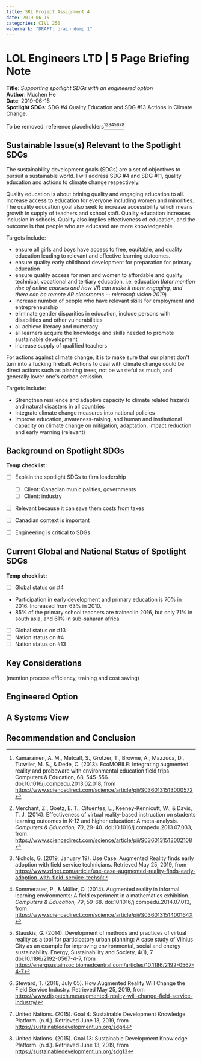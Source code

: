 ```yaml
---
title: SRL Project Assignment 4
date: 2019-06-15
categories: CIVL 250
watermark: "DRAFT: brain dump 1"
---
```


# LOL Engineers LTD | 5 Page Briefing Note

<!--Briefing Note Template-->

<!--This briefing note should be no more than 5 pages in length. Your submission should have the same font, spacing, and margins as this document -- i.e. to create your BN, fill in this document, without modifying the font, spacing, and margins.--> 

<!--Your submission should NOT include the template material presented in red font (e.g. do not include this paragraph in your Assignment 4 submission)-->

<!--Remember you are “selling” your recommendation to the firm leadership, so use an appropriate writing style as you see fit.-->

<!--Remember to submit your BN as a pdf.-->

**Title**: *Supporting spotlight SDGs with an engineered option*<br/>
**Author**: Muchen He<br/>
**Date**: 2019-06-15<br/>
**Spotlight SDGs**: SDG #4 Quality Education and SDG #13 Actions in Climate Change.

To be removed: reference placeholders[^b1][^b2][^b3][^b4][^b5][^b6][^sdg4][^sdg13]

## Sustainable Issue(s) Relevant to the Spotlight SDGs

<!--Provide a concise statement describing the 2 SDGs addressed in the BN, and your rationale for focusing on these SDGs.--> 

The sustainability development goals (SDGs) are a set of objectives to pursuit a sustainable world. I will address SDG #4 and SDG #11, quality education and actions to climate change respectively.

Quality education is about brining quality and engaging education to all. Increase access to education for everyone including women and minorities. The quality education goal also seek to increase accessibility which means growth in supply of teachers and school staff. Quality education increases inclusion in schools. Quality also implies effectiveness of education, and the outcome is that people who are educated are more knowledgeable.

Targets include: 

- ensure all girls and boys have access to free, equitable, and quality education leading to relevant and effective learning outcomes. 
- ensure quality early childhood development for preparation for primary education
- ensure quality access for men and women to affordable and quality technical, vocational and tertiary education, i.e. education (*later mention rise of online courses and how VR can make it more engaging, and there can be remote AR classrooms -- microsoft vision 2019*)
- Increase number of people who have relevant skills for employment and entrepreneurship
- eliminate gender disparities in education, include persons with disabilities and other vulnerabilities
- all achieve literacy and numeracy
- all learners acquire the knowledge and skills needed to promote sustainable development
- increase supply of qualified teachers

For actions against climate change, it is to make sure that our planet don't turn into a fucking fireball. Actions to deal with climate change could be direct actions such as planting trees, not be wasteful as much, and generally lower one's carbon emission.

Targets include:

- Strengthen resilience and adaptive capacity to climate related hazards and natural disasters in all countries
- Integrate climate change measures into national policies
- Improve education, awareness-raising, and human and institutional capacity on climate change on mitigation, adaptation, impact reduction and early warning (relevant)

## Background on Spotlight SDGs

<!--Present details of your above rationale. What do your firm’s leadership team need in order to understand the relevance of the spotlight SDGs to the firm? For example, your firm’s clients are typically Canadian municipalities, provincial governments or sometimes the federal government. The firm also has clients from industry (e.g. the forest products sector, and hi-tech sector) and agricultural sector. So why are the spotlight SDGs relevant to potential clients? Is the Canadian context important?  Is engineering particularly critical to your spotlight SDGs? What other information will help the leadership team understand your recommendation and help them make the best decision?--> 

**Temp checklist:**

- [ ] Explain the spotlight SDGs to firm leadership
  - [ ] Client: Canadian municipalities, governments
  - [ ] Client: industry 
- [ ] Relevant because it can save them costs from taxes
- [ ] Canadian context is important
- [ ] Engineering is critical to SDGs



## Current Global and National Status of Spotlight SDGs

<!--Describe the current levels of SDG achievement at the global and national levels, including the current achieved level of global and Canadian indicators.--> 

**Temp checklist:**

- [ ] Global status on #4

- Participation in early development and primary education is 70% in 2016. Increased from 63% in 2010.
- 85% of the primary school teachers are trained in 2016, but only 71% in south asia, and 61% in sub-saharan africa

- [ ] Global status on #13
- [ ] Nation status on #4
- [ ] Nation status on #13

## Key Considerations

<!--Here, you should provide a summary of important considerations that lay the foundation for your recommended “engineered option” aimed at achieving the Spotlight SDGs. Remember, your aim is to present ideas and concepts that will help the firm’s leader make an informed decision on where the firm should develop their engineering expertise in order to support the SDGs. Keep these needs uppermost in your mind when selecting and presenting relevant information. Even if they don’t go for your recommended option below, your explanation here may spark ideas of their own leading to even better options than the one you are recommending.-->

<!--Remember to substantiate any statements with evidence and to double check your facts. Additional details may be attached as appendices.-->

(mention process efficiency, training and cost saving)

## Engineered Option

<!--Summarize one possible engineering option (e.g. green roof technology, solar towers, CO2 capture and sequestration technology, etc.) that will contribute to the achievement of the spotlighted SDGs. You are welcome to use one image (referenced) as you see fit (use you best judgement in making the trade-off between losing space for writing, and gaining the image).-->

<!--Make sure to provide the justification for this recommendation and, where appropriate, make reference to the considerations you mention above.-->

## A Systems View

<!--Using either a concept map OR a causal loop diagram, graphically present the connections between, and implications of, your recommended engineered option about which the firm may want to develop expertise, and the spotlighted SDGs. This will graphically reinforce the value of your recommendation. Use your best judgement in terms of the size of the graphic image you wish to present. You are welcome to draw your map or CLD but you need to make sure that it is legible and professionally presented.-->

## Recommendation and Conclusion

<!--Summarize what you want your firm’s leadership team to infer from this BN. Be sure this section concisely covers the points you most want the team to be clear about. Do not introduce anything new in this section. Make sure the recommendation is clear, direct and substantiated by the facts you have put forward. You are gracefully summing up everything you have previously mentioned.-->





[^b1]: Kamarainen, A. M., Metcalf, S., Grotzer, T., Browne, A., Mazzuca, D., Tutwiler, M. S., & Dede, C. (2013). EcoMOBILE: Integrating augmented reality and probeware with environmental education field trips. Computers & Education, 68, 545-556. doi:10.1016/j.compedu.2013.02.018, from <https://www.sciencedirect.com/science/article/pii/S0360131513000572>
[^b2]: Merchant,  Z., Goetz, E. T., Cifuentes, L., Keeney-Kennicutt, W., & Davis, T.  J. (2014). Effectiveness of virtual reality-based instruction on  students learning outcomes in K-12 and higher education: A  meta-analysis. *Computers & Education,* *70*, 29-40. doi:10.1016/j.compedu.2013.07.033, from <https://www.sciencedirect.com/science/article/pii/S0360131513002108>
[^b3]: Nichols, G. (2019, January 19). Use Case: Augmented Reality finds early adoption with field service technicians. Retrieved May 25, 2019, from <https://www.zdnet.com/article/use-case-augmented-reality-finds-early-adoption-with-field-service-techs/>
[^b4]: Sommerauer,  P., & Müller, O. (2014). Augmented reality in informal learning  environments: A field experiment in a mathematics exhibition. *Computers & Education,* *79*, 59-68. doi:10.1016/j.compedu.2014.07.013, from <https://www.sciencedirect.com/science/article/pii/S036013151400164X>
[^b5]: Stauskis, G. (2014). Development of methods and practices of virtual reality as a tool for participatory urban planning: A case study of Vilnius City as an example for improving environmental, social and energy sustainability. Energy, Sustainability and Society, 4(1), 7. doi:10.1186/2192-0567-4-7, from <https://energsustainsoc.biomedcentral.com/articles/10.1186/2192-0567-4-7>
[^b6]: Steward, T. (2018, July 05). How Augmented Reality Will Change the Field Service Industry. Retrieved May 25, 2019, from <https://www.dispatch.me/augmented-reality-will-change-field-service-industry/>
[^sdg13]: United Nations. (2015). Goal 13: Sustainable Development Knowledge Platform. (n.d.). Retrieved June 13, 2019, from <https://sustainabledevelopment.un.org/sdg13>
[^sdg4]: United Nations. (2015). Goal 4: Sustainable Development Knowledge Platform. (n.d.). Retrieved June 13, 2019, from <https://sustainabledevelopment.un.org/sdg4>